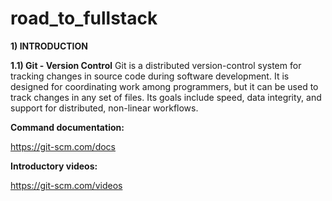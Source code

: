 # road_to_fullstack
**1) INTRODUCTION**

**1.1) Git - Version Control**
Git is a distributed version-control system for tracking changes in source code during software development. It is designed for coordinating work among programmers, but it can be used to track changes in any set of files. Its goals include speed, data integrity, and support for distributed, non-linear workflows.

**Command documentation:**

https://git-scm.com/docs

**Introductory videos:**

https://git-scm.com/videos
